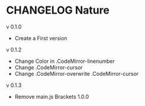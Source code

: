 # CHANGELOG Nature

v 0.1.0

* Create a First version

v 0.1.2

* Change Color in .CodeMirror-linenumber
* Change .CodeMirror-cursor 
* Change .CodeMirror-overwrite .CodeMirror-cursor

v 0.1.3

* Remove main.js Brackets 1.0.0